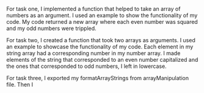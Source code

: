 For task one, I implemented a function that helped 
to take an array of numbers as an argument. 
I used an example to show the functionality of my code.
My code returned a new array where each even number was squared
and my odd numbers were trippled.

For task two, I created a function that took two arrays
as arguments. I used an example to showcase the functionality of my code.
Each element in my string array had a corresponding number in my number array.
I made elements of the string that corresponded to an even number capitalized
and the ones that corresponded to odd numbers, I left in lowercase.

For task three, I exported my formatArrayStrings from arrayManipulation file.
Then I 

